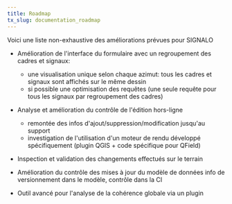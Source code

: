 ```yaml
---
title: Roadmap
tx_slug: documentation_roadmap
---
```


Voici une liste non-exhaustive des améliorations prévues pour SIGNALO

* Amélioration de l'interface du formulaire avec un regroupement des cadres et signaux:
    * une visualisation unique selon chaque azimut: tous les cadres et signaux sont affichés sur le même dessin 
    * si possible une optimisation des requêtes (une seule requête pour tous les signaux par regroupement des cadres)	

* Analyse et amélioration du contrôle de l'édition hors-ligne
    * remontée des infos d'ajout/suppression/modification jusqu'au support
    * investigation de l'utilisation d'un moteur de rendu développé spécifiquement (plugin QGIS + code spécifique pour QField)	

* Inspection et validation des changements effectués sur le terrain

* Amélioration du contrôle des mises à jour du modèle de données 
info de versionnement dans le modèle, contrôle dans la CI

* Outil avancé pour l'analyse de la cohérence globale 
via un plugin